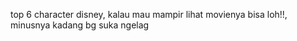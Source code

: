 top 6 character disney, kalau mau mampir lihat movienya bisa loh!!, minusnya kadang bg suka ngelag 
